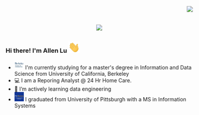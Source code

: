 <img align="right" src="https://visitor-badge.laobi.icu/badge?page_id=wolu0901.wolu0901">

<h1 align="center">
  <a href="https://git.io/typing-svg">
    <img src="https://readme-typing-svg.herokuapp.com/?lines=Hello!!😄;This+is+Allen+Lu~;NICE+TO+MEET+YOU!;&center=true&size=25">
  </a>
</h1>

### Hi there! I'm Allen Lu <img src="https://raw.githubusercontent.com/ABSphreak/ABSphreak/master/gifs/Hi.gif" height="30px">
- <img title="UC logo" height="25" src="images/uc.jpg"> I'm currently studying for a master's degree in Information and Data Science from University of California, Berkeley
- 💻 I am a Reporing Analyst @ 24 Hr Home Care.
- 🌱 I’m actively learning data engineering
- <img title="Pitt logo" height="25" src="images/pitt.jpg"> I graduated from University of Pittsburgh with a MS in Information Systems








<!--
**wolu0901/wolu0901** is a ✨ _special_ ✨ repository because its `README.md` (this file) appears on your GitHub profile.
-->
